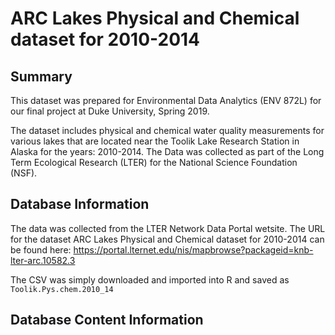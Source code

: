 # ARC Lakes Physical and Chemical dataset for 2010-2014

## Summary

This dataset was prepared for Environmental Data Analytics (ENV 872L) for our final project at Duke University, Spring 2019. 

The dataset includes physical and chemical water quality measurements for various lakes that are located near the Toolik Lake Research Station in Alaska for the years: 2010-2014. The Data was collected as part of the Long Term Ecological Research (LTER) for the National Science Foundation (NSF).

## Database Information

The data was collected from the LTER Network Data Portal wetsite. The URL for the dataset ARC Lakes Physical and Chemical dataset for 2010-2014 can be found here: https://portal.lternet.edu/nis/mapbrowse?packageid=knb-lter-arc.10582.3

The CSV was simply downloaded and imported into R and saved as `Toolik.Pys.chem.2010_14`

## Database Content Information 





